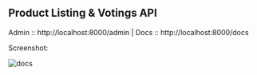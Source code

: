 ## Product Listing & Votings API


Admin :: http://localhost:8000/admin |
Docs :: http://localhost:8000/docs

Screenshot: 

![docs](https://user-images.githubusercontent.com/75021117/210797852-48afe72f-abeb-4967-8bf4-6a91be0a8c0d.png)
